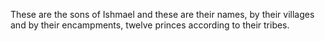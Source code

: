 These are the sons of Ishmael and these are their names, by their villages and by their encampments, twelve princes according to their tribes.
